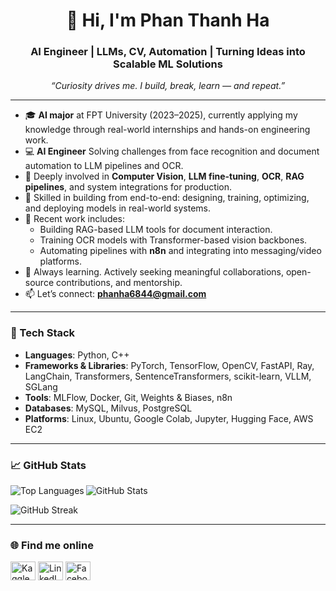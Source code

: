 <h1 align="center">👋 Hi, I'm Phan Thanh Ha</h1>
<h3 align="center">AI Engineer | LLMs, CV, Automation | Turning Ideas into Scalable ML Solutions</h3>

<p align="center">
  <em>“Curiosity drives me. I build, break, learn — and repeat.”</em>
</p>

---

- 🎓 **AI major** at FPT University (2023–2025), currently applying my knowledge through real-world internships and hands-on engineering work.
- 💻 **AI Engineer** Solving challenges from face recognition and document automation to LLM pipelines and OCR.
- 🧠 Deeply involved in **Computer Vision**, **LLM fine-tuning**, **OCR**, **RAG pipelines**, and system integrations for production.
- 🔧 Skilled in building from end-to-end: designing, training, optimizing, and deploying models in real-world systems.
- 🚀 Recent work includes:
  - Building RAG-based LLM tools for document interaction.
  - Training OCR models with Transformer-based vision backbones.
  - Automating pipelines with **n8n** and integrating into messaging/video platforms.
- 🤝 Always learning. Actively seeking meaningful collaborations, open-source contributions, and mentorship.
- 📫 Let’s connect: **phanha6844@gmail.com**

---

<h3 align="left">🧰 Tech Stack</h3>

- **Languages**: Python, C++
- **Frameworks & Libraries**: PyTorch, TensorFlow, OpenCV, FastAPI, Ray, LangChain, Transformers, SentenceTransformers, scikit-learn, VLLM, SGLang
- **Tools**: MLFlow, Docker, Git, Weights & Biases, n8n
- **Databases**: MySQL, Milvus, PostgreSQL
- **Platforms**: Linux, Ubuntu, Google Colab, Jupyter, Hugging Face, AWS EC2

---

<h3 align="left">📈 GitHub Stats</h3>
<p><img align="left" src="https://github-readme-stats.vercel.app/api/top-langs?username=ha684&show_icons=true&locale=en&layout=compact" alt="Top Languages" /></p>

<p><img align="center" src="https://github-readme-stats.vercel.app/api?username=ha684&show_icons=true&locale=en" alt="GitHub Stats" /></p>

<p><img align="center" src="https://github-readme-streak-stats.herokuapp.com/?user=ha684&" alt="GitHub Streak" /></p>

---

<h3 align="left">🌐 Find me online</h3>
<p align="left">
  <a href="https://www.kaggle.com/phanha6844" target="blank"><img align="center" src="https://raw.githubusercontent.com/rahuldkjain/github-profile-readme-generator/master/src/images/icons/Social/kaggle.svg" alt="Kaggle" height="30" width="40" /></a>
  <a href="https://www.linkedin.com/in/phan-thanh-ha-763426313" target="blank"><img align="center" src="https://raw.githubusercontent.com/rahuldkjain/github-profile-readme-generator/master/src/images/icons/Social/linked-in-alt.svg" alt="LinkedIn" height="30" width="40" /></a>
  <a href="https://www.facebook.com/hapt06082004" target="blank"><img align="center" src="https://raw.githubusercontent.com/rahuldkjain/github-profile-readme-generator/master/src/images/icons/Social/facebook.svg" alt="Facebook" height="30" width="40" /></a>
</p>

